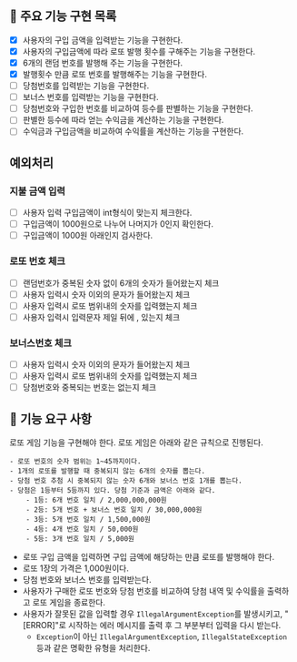 ## 🚀 주요 기능 구현 목록
- [x] 사용자의 구입 금액을 입력받는 기능을 구현한다.
- [x] 사용자의 구입금액에 따라 로또 발행 횟수를 구해주는 기능을 구현한다.
- [x] 6개의 랜덤 번호를 발행해 주는 기능을 구현한다.
- [x] 발행횟수 만큼 로또 번호를 발행해주는 기능을 구현한다.
- [ ] 당첨번호를 입력받는 기능을 구현한다.
- [ ] 보너스 번호를 입력받는 기능을 구현한다.
- [ ] 당첨번호와 구입한 번호를 비교하여 등수를 판별하는 기능을 구현한다.
- [ ] 판별한 등수에 따라 얻는 수익금을 계산하는 기능을 구현한다.
- [ ] 수익금과 구입금액을 비교하여 수익률을 계산하는 기능을 구현한다.

## 예외처리
### 지불 금액 입력
- [ ] 사용자 입력 구입금액이 int형식이 맞는지 체크한다.
- [ ] 구입금액이 1000원으로 나누어 나머지가 0인지 확인한다.
- [ ] 구입금액이 1000원 아래인지 검사한다.
### 로또 번호 체크
- [ ] 랜덤번호가 중복된 숫자 없이 6개의 숫자가 들어왔는지 체크
- [ ] 사용자 입력시 숫자 이외의 문자가 들어왔는지 체크
- [ ] 사용자 입력시 로또 범위내의 숫자를 입력했는지 체크
- [ ] 사용자 입력시 입력문자 제일 뒤에 , 있는지 체크
### 보너스번호 체크
- [ ] 사용자 입력시 숫자 이외의 문자가 들어왔는지 체크
- [ ] 사용자 입력시 로또 범위내의 숫자를 입력했는지 체크
- [ ] 당첨번호와 중복되는 번호는 없는지 체크

## 🚀 기능 요구 사항

로또 게임 기능을 구현해야 한다. 로또 게임은 아래와 같은 규칙으로 진행된다.

```
- 로또 번호의 숫자 범위는 1~45까지이다.
- 1개의 로또를 발행할 때 중복되지 않는 6개의 숫자를 뽑는다.
- 당첨 번호 추첨 시 중복되지 않는 숫자 6개와 보너스 번호 1개를 뽑는다.
- 당첨은 1등부터 5등까지 있다. 당첨 기준과 금액은 아래와 같다.
    - 1등: 6개 번호 일치 / 2,000,000,000원
    - 2등: 5개 번호 + 보너스 번호 일치 / 30,000,000원
    - 3등: 5개 번호 일치 / 1,500,000원
    - 4등: 4개 번호 일치 / 50,000원
    - 5등: 3개 번호 일치 / 5,000원
```

- 로또 구입 금액을 입력하면 구입 금액에 해당하는 만큼 로또를 발행해야 한다.
- 로또 1장의 가격은 1,000원이다.
- 당첨 번호와 보너스 번호를 입력받는다.
- 사용자가 구매한 로또 번호와 당첨 번호를 비교하여 당첨 내역 및 수익률을 출력하고 로또 게임을 종료한다.
- 사용자가 잘못된 값을 입력할 경우 `IllegalArgumentException`를 발생시키고, "[ERROR]"로 시작하는 에러 메시지를 출력 후 그 부분부터 입력을 다시 받는다.
    - `Exception`이 아닌 `IllegalArgumentException`, `IllegalStateException` 등과 같은 명확한 유형을 처리한다.
